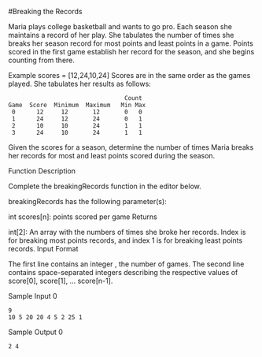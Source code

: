 #Breaking the Records

Maria plays college basketball and wants to go pro. Each season she maintains a record of her play. She tabulates the number of times she breaks her season record for most points and least points in a game. Points scored in the first game establish her record for the season, and she begins counting from there.

Example
scores = [12,24,10,24]
Scores are in the same order as the games played. She tabulates her results as follows:

                                     Count
    Game  Score  Minimum  Maximum   Min Max
     0      12     12       12       0   0
     1      24     12       24       0   1
     2      10     10       24       1   1
     3      24     10       24       1   1
Given the scores for a season, determine the number of times Maria breaks her records for most and least points scored during the season.

Function Description

Complete the breakingRecords function in the editor below.

breakingRecords has the following parameter(s):

int scores[n]: points scored per game
Returns

int[2]: An array with the numbers of times she broke her records. Index  is for breaking most points records, and index 1 is for breaking least points records.
Input Format

The first line contains an integer , the number of games.
The second line contains  space-separated integers describing the respective values of score[0], score[1], ... score[n-1].


Sample Input 0
```text
9
10 5 20 20 4 5 2 25 1
```
Sample Output 0
```text
2 4
```
